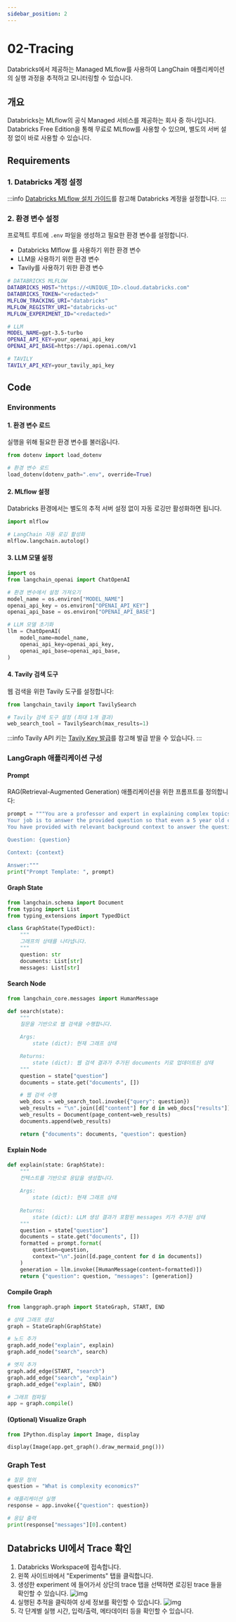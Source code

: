 ```yaml
---
sidebar_position: 2
---
```



# 02-Tracing

Databricks에서 제공하는 Managed MLflow를 사용하여 LangChain 애플리케이션의 실행 과정을 추적하고 모니터링할 수 있습니다.

## 개요

Databricks는 MLflow의 공식 Managed 서비스를 제공하는 회사 중 하나입니다. Databricks Free Edition을 통해 무료로 MLflow를 사용할 수 있으며, 별도의 서버 설정 없이 바로 사용할 수 있습니다.

## Requirements

### 1. Databricks 계정 설정

:::info
  [Databricks MLflow 설치 가이드](../installation/index.md)를 참고해 Databricks 계정을 설정합니다.
:::


### 2. 환경 변수 설정

프로젝트 루트에 `.env` 파일을 생성하고 필요한 환경 변수를 설정합니다.
- Databricks Mlflow 를 사용하기 위한 환경 변수
- LLM을 사용하기 위한 환경 변수
- Tavily를 사용하기 위한 환경 변수

```bash
# DATABRICKS MLFLOW
DATABRICKS_HOST="https://<UNIQUE_ID>.cloud.databricks.com"
DATABRICKS_TOKEN="<redacted>"
MLFLOW_TRACKING_URI="databricks"
MLFLOW_REGISTRY_URI="databricks-uc"
MLFLOW_EXPERIMENT_ID="<redacted>"

# LLM
MODEL_NAME=gpt-3.5-turbo
OPENAI_API_KEY=your_openai_api_key
OPENAI_API_BASE=https://api.openai.com/v1

# TAVILY
TAVILY_API_KEY=your_tavily_api_key
```

## Code

### Environments

#### 1. 환경 변수 로드

실행을 위해 필요한 환경 변수를 불러옵니다.

```python
from dotenv import load_dotenv

# 환경 변수 로드
load_dotenv(dotenv_path=".env", override=True)
```

#### 2. MLflow 설정

Databricks 환경에서는 별도의 추적 서버 설정 없이 자동 로깅만 활성화하면 됩니다.

```python
import mlflow

# LangChain 자동 로깅 활성화
mlflow.langchain.autolog()
```

#### 3. LLM 모델 설정

```python
import os
from langchain_openai import ChatOpenAI

# 환경 변수에서 설정 가져오기
model_name = os.environ["MODEL_NAME"]
openai_api_key = os.environ["OPENAI_API_KEY"]
openai_api_base = os.environ["OPENAI_API_BASE"]

# LLM 모델 초기화
llm = ChatOpenAI(
    model_name=model_name,
    openai_api_key=openai_api_key,
    openai_api_base=openai_api_base,
)
```

#### 4. Tavily 검색 도구

웹 검색을 위한 Tavily 도구를 설정합니다:

```python
from langchain_tavily import TavilySearch

# Tavily 검색 도구 설정 (최대 1개 결과)
web_search_tool = TavilySearch(max_results=1)
```

:::info
  Tavily API 키는 [Tavily Key 발급](../../prerequisitres/tavily/index.md)를 참고해 발급 받을 수 있습니다.
:::
### LangGraph 애플리케이션 구성

#### Prompt

RAG(Retrieval-Augmented Generation) 애플리케이션을 위한 프롬프트를 정의합니다:

```python
prompt = """You are a professor and expert in explaining complex topics in a way that is easy to understand. 
Your job is to answer the provided question so that even a 5 year old can understand it. 
You have provided with relevant background context to answer the question.

Question: {question} 

Context: {context}

Answer:"""
print("Prompt Template: ", prompt)
```

#### Graph State

```python
from langchain.schema import Document
from typing import List
from typing_extensions import TypedDict

class GraphState(TypedDict):
    """
    그래프의 상태를 나타냅니다.
    """
    question: str
    documents: List[str]
    messages: List[str]
```

#### Search Node

```python
from langchain_core.messages import HumanMessage

def search(state):
    """
    질문을 기반으로 웹 검색을 수행합니다.

    Args:
        state (dict): 현재 그래프 상태

    Returns:
        state (dict): 웹 검색 결과가 추가된 documents 키로 업데이트된 상태
    """
    question = state["question"]
    documents = state.get("documents", [])

    # 웹 검색 수행
    web_docs = web_search_tool.invoke({"query": question})
    web_results = "\n".join([d["content"] for d in web_docs["results"]])
    web_results = Document(page_content=web_results)
    documents.append(web_results)

    return {"documents": documents, "question": question}
```

#### Explain Node

```python
def explain(state: GraphState):
    """
    컨텍스트를 기반으로 응답을 생성합니다.
    
    Args:
        state (dict): 현재 그래프 상태
        
    Returns:
        state (dict): LLM 생성 결과가 포함된 messages 키가 추가된 상태
    """
    question = state["question"]
    documents = state.get("documents", [])
    formatted = prompt.format(
        question=question, 
        context="\n".join([d.page_content for d in documents])
    )
    generation = llm.invoke([HumanMessage(content=formatted)])
    return {"question": question, "messages": [generation]}
```

#### Compile Graph

```python
from langgraph.graph import StateGraph, START, END

# 상태 그래프 생성
graph = StateGraph(GraphState)

# 노드 추가
graph.add_node("explain", explain)
graph.add_node("search", search)

# 엣지 추가
graph.add_edge(START, "search")
graph.add_edge("search", "explain")
graph.add_edge("explain", END)

# 그래프 컴파일
app = graph.compile()
```

#### (Optional) Visualize Graph

```python
from IPython.display import Image, display

display(Image(app.get_graph().draw_mermaid_png()))
```

### Graph Test

```python
# 질문 정의
question = "What is complexity economics?"

# 애플리케이션 실행
response = app.invoke({"question": question})

# 응답 출력
print(response["messages"][0].content)
```

## Databricks UI에서 Trace 확인

1. Databricks Workspace에 접속합니다.
2. 왼쪽 사이드바에서 "Experiments" 탭을 클릭합니다.
3. 생성한 experiment 에 들어가서 상단의 trace 탭을 선택하면 로깅된 trace 들을 확인할 수 있습니다.
    ![img](./databricks_mlflow_0.png)
4. 실행된 추적을 클릭하여 상세 정보를 확인할 수 있습니다.
    ![img](./databricks_mlflow_1.png)
5. 각 단계별 실행 시간, 입력/출력, 메타데이터 등을 확인할 수 있습니다.
